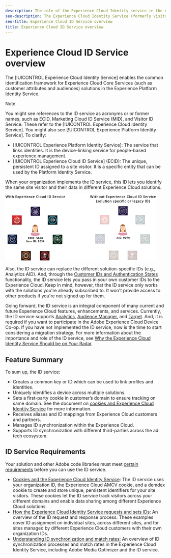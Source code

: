 ```yaml
---
description: The role of the Experience Cloud Identity service in the Adobe Experience Cloud.
seo-description: The Experience Cloud Identity Service (formerly Visitor ID service or Marketing Cloud ID service) enables the common identification framework for the Experience Cloud services like customer attributes and audiences.
seo-title: Experience Cloud ID Service overview
title: Experience Cloud ID Service overview
---
```


# Experience Cloud ID Service overview

The [!UICONTROL Experience Cloud Identity Service] enables the common identification framework for Experience Cloud Core Services (such as customer attributes and audiences) solutions in the Experience Platform Identity Service.

>[!NOTE]
>
> You might see references to the ID service as acronyms or or former names, such as ECID, Marketing Cloud ID Service (MID), and Visitor ID Service. These refer to the [!UICONTROL Experience Cloud Identity Service]. You might also see [!UICONTROL Experience Platform Identity Service]. To clarify:

* [!UICONTROL Experience Platform Identity Service]: The service that links identities. It is the device-linking service for people-based experience management.
* [!UICONTROL Experience Cloud ID Service] (ECID): The unique, persistent ID assigned to a site visitor. It is a specific entity that can be used by the Platform Identity Service.

When your organization implements the ID service, this ID lets you identify the same site visitor and their data in different Experience Cloud solutions.

![](assets/ecid-new.png)

Also, the ID service can replace the different solution-specific IDs (e.g., Analytics AID). And, through the [Customer IDs and Authentication States](/help/reference/authenticated-state.md) functionality, the ID service lets you pass in your own customer IDs to the Experience Cloud. Keep in mind, however, that the ID service only works with the solutions you're already subscribed to. It won't provide access to other products if you're not signed up for them.

Going forward, the ID service is an integral component of many current and future Experience Cloud features, enhancements, and services. Currently, the ID service supports [Analytics](http://www.adobe.com/marketing-cloud/web-analytics.html), [Audience Manager](http://www.adobe.com/marketing-cloud/data-management-platform.html), and [Target](http://www.adobe.com/marketing-cloud/testing-targeting.html). And, it is required if you want to participate in the Adobe Experience Cloud Device Co-op. If you have not implemented the ID service, now is the time to start considering a migration strategy. For more information about the importance and role of the ID service, see [Why the Experience Cloud Identity Service Should be on Your Radar](http://blogs.adobe.com/digitalmarketing/analytics/why-new-adobe-marketing-cloud-id-service-should-be-on-your-radar/).

## Feature Summary

To sum up, the ID service:

* Creates a common key or ID which can be used to link profiles and identities.
* Uniquely identifies a device across multiple solutions.
* Sets a first-party cookie in customer’s domain to ensure tracking on same domain. See the document on [cookies and Experience Cloud Identity Service](https://docs.adobe.com/content/help/en/id-service/using/intro/cookies.html) for more information.
* Receives aliases and ID mappings from Experience Cloud customers and partners.
* Manages ID synchronization within the Experience Cloud.
* Supports ID synchronization with different third-parties across the ad tech ecosystem.

## ID Service Requirements

Your solution and other Adobe code libraries must meet [certain requirements](/help/reference/requirements.md) before you can use the ID service.

* [Cookies and the Experience Cloud Identity Service](cookies.md): The ID service uses your organization ID, the Experience Cloud AMCV cookie, and a demdex cookie to create and store unique, persistent identifiers for your site visitors. These cookies let the ID service track visitors across your different domains and enable data sharing among different Experience Cloud solutions.
* [How the Experience Cloud Identity Service requests and sets IDs](id-request.md): An overview of the ID request and response process. These examples cover ID assignment on individual sites, across different sites, and for sites managed by different Experience Cloud customers with their own organization IDs.
* [Understanding ID synchronization and match rates](match-rates.md): An overview of ID synchronization processes and match rates in the Experience Cloud Identity Service, including Adobe Media Optimizer and the ID service.
